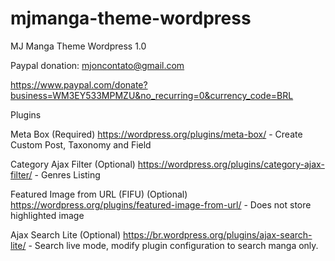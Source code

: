 # mjmanga-theme-wordpress
MJ Manga Theme Wordpress 1.0

Paypal donation: mjoncontato@gmail.com

https://www.paypal.com/donate?business=WM3EY533MPMZU&no_recurring=0&currency_code=BRL


Plugins

Meta Box (Required) https://wordpress.org/plugins/meta-box/ - Create Custom Post, Taxonomy and Field

Category Ajax Filter (Optional) https://wordpress.org/plugins/category-ajax-filter/ - Genres Listing

Featured Image from URL (FIFU) (Optional) https://wordpress.org/plugins/featured-image-from-url/ - Does not store highlighted image

Ajax Search Lite (Optional) https://br.wordpress.org/plugins/ajax-search-lite/ - Search live mode, modify plugin configuration to search manga only.
